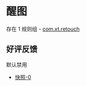 # 醒图

存在 1 规则组 - [com.xt.retouch](/src/apps/com.xt.retouch.ts)

## 好评反馈

默认禁用

- [快照-0](https://i.gkd.li/import/13062637)
